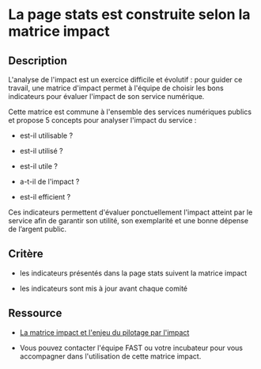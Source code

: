 # La page stats est construite selon la matrice impact

## Description

L'analyse de l'impact est un exercice difficile et évolutif : pour guider ce
travail, une matrice d'impact permet à l'équipe de choisir les bons indicateurs
pour évaluer l'impact de son service numérique.

Cette matrice est commune à l'ensemble des services numériques publics et
propose 5 concepts pour analyser l'impact du service :

- est-il utilisable ?

- est-il utilisé ?

- est-il utile ?

- a-t-il de l'impact ?

- est-il efficient ?

Ces indicateurs permettent d'évaluer ponctuellement l'impact atteint par le
service afin de garantir son utilité, son exemplarité et une bonne dépense
de l’argent public.

## Critère

- les indicateurs présentés dans la page stats suivent la matrice impact

- les indicateurs sont mis à jour avant chaque comité

## Ressource 

- [La matrice impact et l'enjeu du pilotage par l'impact](https://doc.incubateur.net/communaute/gerer-son-produit/guide-de-financement-des-startups-detat/4.-lenjeu-du-pilotage-par-limpact)

- Vous pouvez contacter l'équipe FAST ou votre incubateur pour vous accompagner
dans l'utilisation de cette matrice impact.
